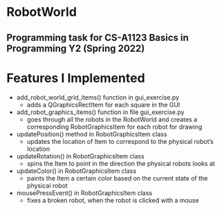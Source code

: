 # RobotWorld

## Programming task for CS-A1123 Basics in Programming Y2 (Spring 2022)

# Features I Implemented

- add_robot_world_grid_items() function in gui_exercise.py
    -  adds a QGraphicsRectItem for each square in the GUI
- add_robot_graphics_items() function in file gui_exercise.py
    -  goes through all the robots in the RobotWorld and creates a corresponding RobotGraphicsItem for each robot for drawing
- updatePosition() method in RobotGraphicsItem class
    - updates the location of Item to correspond to the physical robot’s location
- updateRotation() in RobotGraphicsItem class
    - spins the Item to point in the direction the physical robots looks at
- updateColor() in RobotGraphicsItem class
    - paints the Item a certain color based on the current state of the physical robot
- mousePressEvent() in RobotGraphicsItem class
    - fixes a broken robot, when the robot is clicked with a mouse
